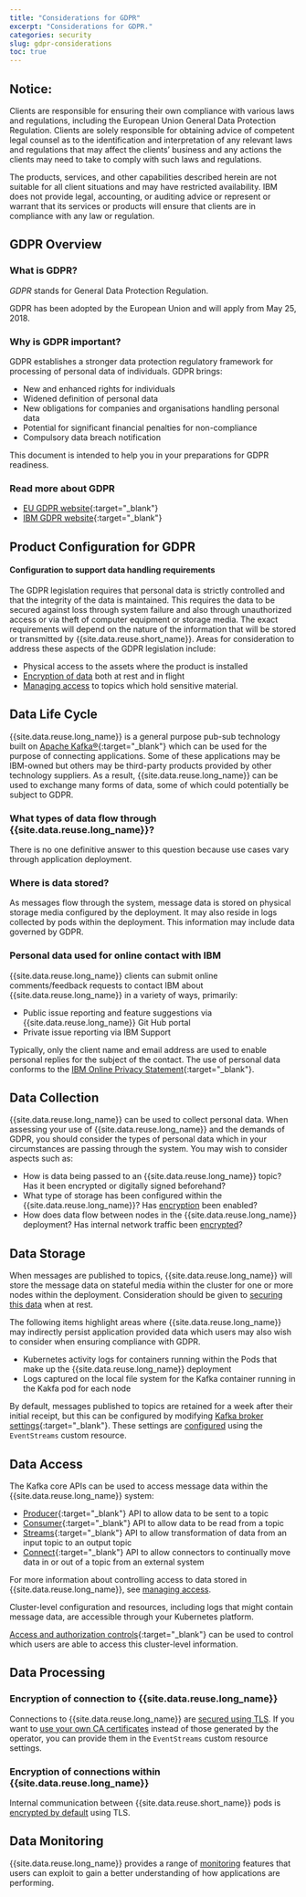 ```yaml
---
title: "Considerations for GDPR"
excerpt: "Considerations for GDPR."
categories: security
slug: gdpr-considerations
toc: true
---
```


## Notice:

Clients are responsible for ensuring their own compliance with various laws
and regulations, including the European Union General Data Protection Regulation.
Clients are solely responsible for obtaining advice of competent legal counsel as to
the identification and interpretation of any relevant laws and regulations that may
affect the clients’ business and any actions the clients may need to take to comply
with such laws and regulations.

The products, services, and other capabilities
described herein are not suitable for all client situations and may have restricted
availability. IBM does not provide legal, accounting, or auditing advice or represent or
warrant that its services or products will ensure that clients are in compliance with
any law or regulation.

## GDPR Overview

### What is GDPR?

_GDPR_ stands for General Data Protection Regulation.

GDPR has been adopted by the European Union and will apply from May 25, 2018.

### Why is GDPR important?

GDPR establishes a stronger data protection regulatory framework for processing of personal data of individuals. GDPR brings:

- New and enhanced rights for individuals
- Widened definition of personal data
- New obligations for companies and organisations handling personal data
- Potential for significant financial penalties for non-compliance
- Compulsory data breach notification

This document is intended to help you in your preparations for GDPR readiness.

### Read more about GDPR

- [EU GDPR website](https://gdpr.eu/){:target="_blank"}
- [IBM GDPR website](https://www.ibm.com/data-responsibility/gdpr/){:target="_blank"}

## Product Configuration for GDPR

#### Configuration to support data handling requirements

The GDPR legislation requires that personal data is strictly controlled and that the
integrity of the data is maintained. This requires the data to be secured against loss
through system failure and also through unauthorized access or via theft of computer equipment or storage media.
The exact requirements will depend on the nature of the information that will be stored or transmitted by {{site.data.reuse.short_name}}.
Areas for consideration to address these aspects of the GDPR legislation include:

- Physical access to the assets where the product is installed
- [Encryption of data](../encrypting-data) both at rest and in flight
- [Managing access](../managing-access) to topics which hold sensitive material.

## Data Life Cycle

{{site.data.reuse.long_name}} is a general purpose pub-sub technology built on [Apache Kafka®](https://kafka.apache.org/){:target="_blank"} which can
be used for the purpose of connecting applications. Some of these applications may be IBM-owned but others may be third-party products
provided by other technology suppliers. As a result, {{site.data.reuse.long_name}} can be used to exchange many forms of data,
some of which could potentially be subject to GDPR.

### What types of data flow through {{site.data.reuse.long_name}}?

There is no one definitive answer to this question because use cases vary through application deployment.

### Where is data stored?

As messages flow through the system, message data is stored on physical storage media configured by the deployment. It may also reside in logs collected
by pods within the deployment. This information may include data governed by GDPR.

### Personal data used for online contact with IBM

{{site.data.reuse.long_name}} clients can submit online comments/feedback requests to contact IBM about {{site.data.reuse.long_name}} in a variety of
ways, primarily:

- Public issue reporting and feature suggestions via {{site.data.reuse.long_name}} Git Hub portal
- Private issue reporting via IBM Support

Typically, only the client name and email address are used to enable personal replies for the subject of the contact. The use of personal data conforms to the [IBM Online Privacy Statement](https://www.ibm.com/privacy/us/en/){:target="_blank"}.

## Data Collection

{{site.data.reuse.long_name}} can be used to collect personal data. When assessing your use of {{site.data.reuse.long_name}} and the demands
of GDPR, you should consider the types of personal data which in your circumstances are passing through the system. You
may wish to consider aspects such as:

- How is data being passed to an {{site.data.reuse.long_name}} topic? Has it been encrypted or digitally signed beforehand?
- What type of storage has been configured within the {{site.data.reuse.long_name}}? Has [encryption](../encrypting-data) been enabled?
- How does data flow between nodes in the {{site.data.reuse.long_name}} deployment? Has internal network traffic been [encrypted](../encrypting-data)?

## Data Storage

When messages are published to topics, {{site.data.reuse.long_name}} will store the message data on stateful media within the cluster for
one or more nodes within the deployment. Consideration should be given to [securing this data](../encrypting-data) when at rest.

The following items highlight areas where {{site.data.reuse.long_name}} may indirectly persist application provided data which
users may also wish to consider when ensuring compliance with GDPR.

- Kubernetes activity logs for containers running within the Pods that make up the {{site.data.reuse.long_name}} deployment
- Logs captured on the local file system for the Kafka container running in the Kakfa pod for each node

By default, messages published to topics are retained for a week after their initial receipt, but this can be configured by modifying [Kafka broker settings](https://kafka.apache.org/documentation/#brokerconfigs){:target="_blank"}. These settings are [configured](../../installing/configuring/#applying-kafka-broker-configuration-settings) using the `EventStreams` custom resource.

## Data Access

The Kafka core APIs can be used to access message data within the {{site.data.reuse.long_name}} system:

- [Producer](http://kafka.apache.org/documentation/#producerapi){:target="_blank"} API to allow data to be sent to a topic
- [Consumer](http://kafka.apache.org/documentation/#consumerapi){:target="_blank"} API to allow data to be read from a topic
- [Streams](http://kafka.apache.org/documentation/#streamsapi){:target="_blank"} API to allow transformation of data from an input topic to an output topic
- [Connect](http://kafka.apache.org/documentation/#connectapi){:target="_blank"} API to allow connectors to continually move data in or out of a topic from an external system

For more information about controlling access to data stored in {{site.data.reuse.long_name}}, see [managing access](../managing-access).

Cluster-level configuration and resources, including logs that might contain message data, are accessible through your Kubernetes platform.

[Access and authorization controls](https://kubernetes.io/docs/reference/access-authn-authz/controlling-access/){:target="_blank"} can be used to control which users are able to access this cluster-level information.

## Data Processing

### Encryption of connection to {{site.data.reuse.long_name}}

Connections to {{site.data.reuse.long_name}} are [secured using TLS](../../installing/configuring/#configuring-access). If you want to [use your own CA certificates](../../installing/configuring/#using-your-own-certificates) instead of those generated by the operator, you can provide them in the `EventStreams` custom resource settings.

### Encryption of connections within {{site.data.reuse.long_name}}

Internal communication between {{site.data.reuse.short_name}} pods is [encrypted by default](../../installing/configuring/#configuring-encryption-between-pods) using TLS.

## Data Monitoring

{{site.data.reuse.long_name}} provides a range of [monitoring](../../administering/cluster-health/) features that users can exploit to gain a better understanding of how applications are performing.
